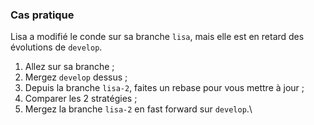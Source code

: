 ### Cas pratique

Lisa a modifié le conde sur sa branche `lisa`, mais elle est en retard des évolutions de `develop`.

1. Allez sur sa branche ;
2. Mergez `develop` dessus ;
3. Depuis la branche `lisa-2`, faites un rebase pour vous mettre à jour ;
4. Comparer les 2 stratégies ;
5. Mergez la branche `lisa-2` en fast forward sur `develop`.\
